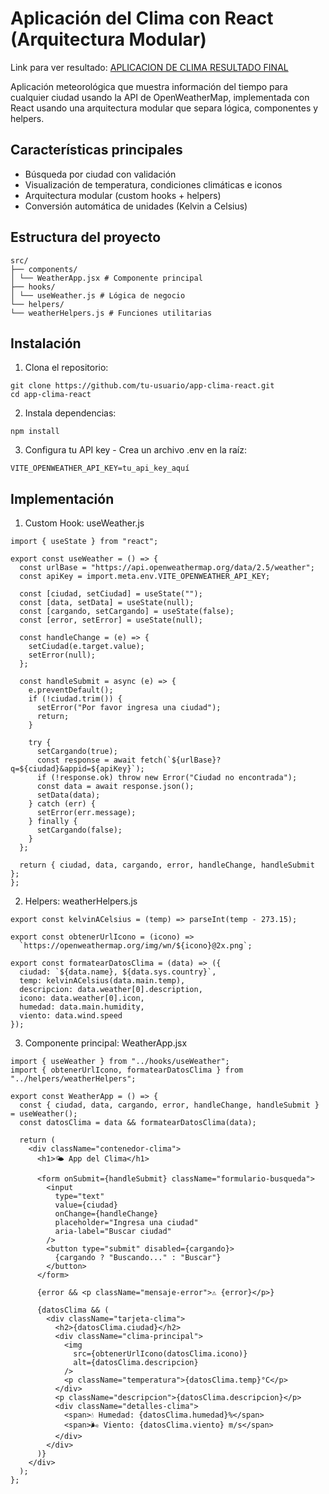 # Aplicación del Clima con React (Arquitectura Modular)

Link para ver resultado: [APLICACION DE CLIMA RESULTADO FINAL](https://clima2-app-react.netlify.app/)

Aplicación meteorológica que muestra información del tiempo para cualquier ciudad usando la API de OpenWeatherMap, implementada con React usando una arquitectura modular que separa lógica, componentes y helpers.

## Características principales
- Búsqueda por ciudad con validación
- Visualización de temperatura, condiciones climáticas e iconos
- Arquitectura modular (custom hooks + helpers)
- Conversión automática de unidades (Kelvin a Celsius)

## Estructura del proyecto
```
src/
├── components/
│ └── WeatherApp.jsx # Componente principal
├── hooks/
│ └── useWeather.js # Lógica de negocio
└── helpers/
└── weatherHelpers.js # Funciones utilitarias
```

## Instalación
1. Clona el repositorio:
```
git clone https://github.com/tu-usuario/app-clima-react.git
cd app-clima-react
```
2. Instala dependencias:
```
npm install
```
3. Configura tu API key -
Crea un archivo .env en la raíz:
```
VITE_OPENWEATHER_API_KEY=tu_api_key_aquí
```

##  Implementación

1. Custom Hook: useWeather.js
```
import { useState } from "react";

export const useWeather = () => {
  const urlBase = "https://api.openweathermap.org/data/2.5/weather";
  const apiKey = import.meta.env.VITE_OPENWEATHER_API_KEY;
  
  const [ciudad, setCiudad] = useState("");
  const [data, setData] = useState(null);
  const [cargando, setCargando] = useState(false);
  const [error, setError] = useState(null);

  const handleChange = (e) => {
    setCiudad(e.target.value);
    setError(null);
  };

  const handleSubmit = async (e) => {
    e.preventDefault();
    if (!ciudad.trim()) {
      setError("Por favor ingresa una ciudad");
      return;
    }

    try {
      setCargando(true);
      const response = await fetch(`${urlBase}?q=${ciudad}&appid=${apiKey}`);
      if (!response.ok) throw new Error("Ciudad no encontrada");
      const data = await response.json();
      setData(data);
    } catch (err) {
      setError(err.message);
    } finally {
      setCargando(false);
    }
  };

  return { ciudad, data, cargando, error, handleChange, handleSubmit };
};
```
2. Helpers: weatherHelpers.js
```
export const kelvinACelsius = (temp) => parseInt(temp - 273.15);

export const obtenerUrlIcono = (icono) => 
  `https://openweathermap.org/img/wn/${icono}@2x.png`;

export const formatearDatosClima = (data) => ({
  ciudad: `${data.name}, ${data.sys.country}`,
  temp: kelvinACelsius(data.main.temp),
  descripcion: data.weather[0].description,
  icono: data.weather[0].icon,
  humedad: data.main.humidity,
  viento: data.wind.speed
});
```
3. Componente principal: WeatherApp.jsx
```
import { useWeather } from "../hooks/useWeather";
import { obtenerUrlIcono, formatearDatosClima } from "../helpers/weatherHelpers";

export const WeatherApp = () => {
  const { ciudad, data, cargando, error, handleChange, handleSubmit } = useWeather();
  const datosClima = data && formatearDatosClima(data);

  return (
    <div className="contenedor-clima">
      <h1>🌤️ App del Clima</h1>
      
      <form onSubmit={handleSubmit} className="formulario-busqueda">
        <input
          type="text"
          value={ciudad}
          onChange={handleChange}
          placeholder="Ingresa una ciudad"
          aria-label="Buscar ciudad"
        />
        <button type="submit" disabled={cargando}>
          {cargando ? "Buscando..." : "Buscar"}
        </button>
      </form>

      {error && <p className="mensaje-error">⚠️ {error}</p>}

      {datosClima && (
        <div className="tarjeta-clima">
          <h2>{datosClima.ciudad}</h2>
          <div className="clima-principal">
            <img 
              src={obtenerUrlIcono(datosClima.icono)} 
              alt={datosClima.descripcion} 
            />
            <p className="temperatura">{datosClima.temp}°C</p>
          </div>
          <p className="descripcion">{datosClima.descripcion}</p>
          <div className="detalles-clima">
            <span>💧 Humedad: {datosClima.humedad}%</span>
            <span>🌬️ Viento: {datosClima.viento} m/s</span>
          </div>
        </div>
      )}
    </div>
  );
};
```

